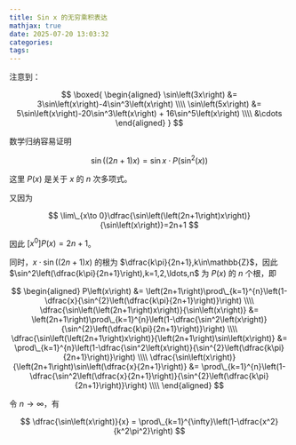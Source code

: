 ```yaml
---
title: Sin x 的无穷乘积表达
mathjax: true
date: 2025-07-20 13:03:32
categories:
tags:
---
```


注意到：

$$
\boxed{
  \begin{aligned}
    \sin\left(3x\right) &= 3\sin\left(x\right)-4\sin^3\left(x\right) \\\\
    \sin\left(5x\right) &= 5\sin\left(x\right)-20\sin^3\left(x\right) + 16\sin^5\left(x\right) \\\\
    &\cdots
  \end{aligned}
}
$$

数学归纳容易证明

$$
\sin\left(\left(2n+1\right)x\right)=\sin x\cdot P\left(\sin^2\left(x\right)\right)
$$

这里 $P\left(x\right)$ 是关于 $x$ 的 $n$ 次多项式。

又因为

$$
\lim\_{x\to 0}\dfrac{\sin\left(\left(2n+1\right)x\right)}{\sin\left(x\right)}=2n+1
$$

因此 $[x^0]P\left(x\right)=2n+1$。

同时，$x\cdot\sin\left(\left(2n+1\right)x\right)$ 的根为 $\dfrac{k\pi}{2n+1},k\in\mathbb{Z}$，因此 $\sin^2\left(\dfrac{k\pi}{2n+1}\right),k=1,2,\ldots,n$ 为 $P\left(x\right)$ 的 $n$ 个根，即

$$
\begin{aligned}
  P\left(x\right) &= \left(2n+1\right)\prod\_{k=1}^{n}\left(1-\dfrac{x}{\sin^{2}\left(\dfrac{k\pi}{2n+1}\right)}\right) \\\\
  \dfrac{\sin\left(\left(2n+1\right)x\right)}{\sin\left(x\right)} &= \left(2n+1\right)\prod\_{k=1}^{n}\left(1-\dfrac{\sin^2\left(x\right)}{\sin^{2}\left(\dfrac{k\pi}{2n+1}\right)}\right) \\\\
  \dfrac{\sin\left(\left(2n+1\right)x\right)}{\left(2n+1\right)\sin\left(x\right)} &= \prod\_{k=1}^{n}\left(1-\dfrac{\sin^2\left(x\right)}{\sin^{2}\left(\dfrac{k\pi}{2n+1}\right)}\right) \\\\
  \dfrac{\sin\left(x\right)}{\left(2n+1\right)\sin\left(\dfrac{x}{2n+1}\right)} &= \prod\_{k=1}^{n}\left(1-\dfrac{\sin^2\left(\dfrac{x}{2n+1}\right)}{\sin^{2}\left(\dfrac{k\pi}{2n+1}\right)}\right) \\\\
\end{aligned}
$$

令 $n\to\infty$，有

$$
\dfrac{\sin\left(x\right)}{x} = \prod\_{k=1}^{\infty}\left(1-\dfrac{x^2}{k^2\pi^2}\right)
$$